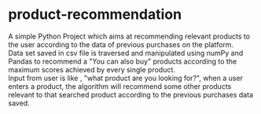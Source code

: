 # product-recommendation
A simple Python Project which aims at recommending relevant products to the user according to the data of previous purchases on the platform.<br>
Data set saved in csv file is traversed and manipulated using numPy and Pandas to recommend a "You can also buy" products according to the maximum scores achieved by every single product.<br>
Input from user is like , "what product are you looking for?", when a user enters a product, the algorithm will recommend some other products relevant to that searched product according to the previous purchases data saved.
